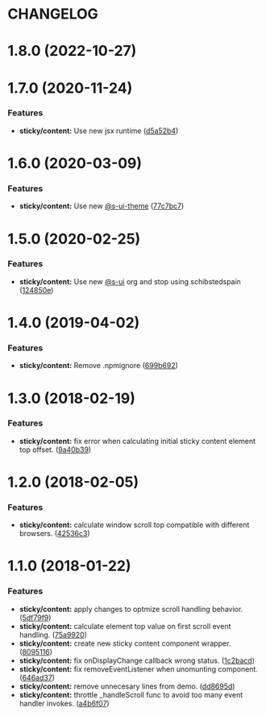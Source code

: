 # CHANGELOG

# 1.8.0 (2022-10-27)



# 1.7.0 (2020-11-24)


### Features

* **sticky/content:** Use new jsx runtime ([d5a52b4](https://github.com/SUI-Components/adevinta-spain-components/commit/d5a52b4ce32a138cc9f5a16b790dc98d7847e6c5))



# 1.6.0 (2020-03-09)


### Features

* **sticky/content:** Use new [@s-ui-theme](https://github.com/s-ui-theme) ([77c7bc7](https://github.com/SUI-Components/adevinta-spain-components/commit/77c7bc7d3ffa7d750246b7be04b624144e7148b9))



# 1.5.0 (2020-02-25)


### Features

* **sticky/content:** Use new [@s-ui](https://github.com/s-ui) org and stop using schibstedspain ([124850e](https://github.com/SUI-Components/adevinta-spain-components/commit/124850eb4399bb8e89af5534a0e1214afbb511e3))



# 1.4.0 (2019-04-02)


### Features

* **sticky/content:** Remove .npmignore ([699b692](https://github.com/SUI-Components/adevinta-spain-components/commit/699b6925c0953c533c4494d6f67aec0b1e349c98))



# 1.3.0 (2018-02-19)


### Features

* **sticky/content:** fix error when calculating initial sticky content element top offset. ([9a40b39](https://github.com/SUI-Components/adevinta-spain-components/commit/9a40b39d3185d683727a7cde1a95e7a7c850932e))



# 1.2.0 (2018-02-05)


### Features

* **sticky/content:** calculate window scroll top compatible with different browsers. ([42536c3](https://github.com/SUI-Components/adevinta-spain-components/commit/42536c3e2fb896eaf480cb05621fa92ec7133d58))



# 1.1.0 (2018-01-22)


### Features

* **sticky/content:** apply changes to optmize scroll handling behavior. ([5df79f9](https://github.com/SUI-Components/adevinta-spain-components/commit/5df79f95d8eca004a64c031476608f1ff1673a94))
* **sticky/content:** calculate element top value on first scroll event handling. ([75a9920](https://github.com/SUI-Components/adevinta-spain-components/commit/75a9920ea654e77dcdcdec73bf22d10f32e896d2))
* **sticky/content:** create new sticky content component wrapper. ([8095116](https://github.com/SUI-Components/adevinta-spain-components/commit/809511636ca1b2eae82ccf57dd798d1668c3d0b1))
* **sticky/content:** fix onDisplayChange callback wrong status. ([1c2bacd](https://github.com/SUI-Components/adevinta-spain-components/commit/1c2bacd52ecf35557e88f17b132f7b0aec15ebd6))
* **sticky/content:** fix removeEventListener when unomunting component. ([646ad37](https://github.com/SUI-Components/adevinta-spain-components/commit/646ad377be531282e5fed8d205d41a9424325f3e))
* **sticky/content:** remove unnecesary lines from demo. ([dd8695d](https://github.com/SUI-Components/adevinta-spain-components/commit/dd8695d8de3f348249b6921eac814fba3aec406e))
* **sticky/content:** throttle _handleScroll func to avoid too many event handler invokes. ([a4b6f07](https://github.com/SUI-Components/adevinta-spain-components/commit/a4b6f07449b11c9082e9a6baefb01571e6216504))



